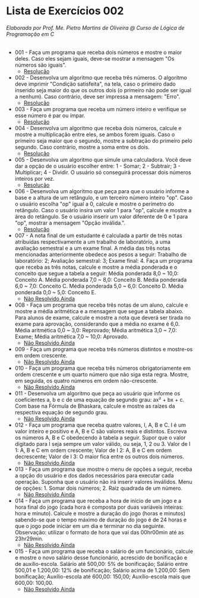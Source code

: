 # Lista de Exercícios 002

###### Elaborada por Prof. Me. Pietro Martins de Oliveira @ Curso de Lógica de Programação em C

- 001 - Faça um programa que receba dois números e mostre o maior deles. Caso eles sejam iguais, deve-se mostrar a mensagem "Os números são iguais".
  - [Resolução](https://github.com/christianodavid/estruturas-decisao-c/blob/main/exercicio-001/main.c)
- 002 - Desenvolva um algoritmo que receba três números. O algoritmo deve imprimir "Condição satisfeita", na tela, caso o primeiro dado inserido seja maior do que os outros dois (o primeiro não pode ser igual a nenhum). Caso contrário, deve ser impressa a mensagem: "Erro".
  - [Resolução](https://github.com/christianodavid/estruturas-decisao-c/blob/main/exercicio-002/main.c)
- 003 - Faça um programa que receba um número inteiro e verifique se esse número é par ou ímpar.
  - [Resolução](https://github.com/christianodavid/estruturas-decisao-c/blob/main/exercicio-003/main.c)
- 004 - Desenvolva um algoritmo que receba dois números, calcule e mostre a multiplicação entre eles, se ambos forem iguais. Caso o primeiro seja maior que o segundo, mostre a subtração do primeiro pelo segundo. Caso contrário, mostre a soma entre os dois.
  - [Resolução](https://github.com/christianodavid/estruturas-decisao-c/blob/main/exercicio-004/main.c)
- 005 - Desenvolva um algoritmo que simule uma calculadora. Você deve dar a opção de o usuário escolher entre: 1 - Somar; 2 - Subtrair; 3 - Multiplicar; 4 - Dividir. O usuário só conseguirá processar dois números inteiros por vez.
  - [Resolução](https://github.com/christianodavid/estruturas-decisao-c/blob/main/exercicio-005/main.c)
- 006 - Desenvolva um algoritmo que peça para que o usuário informe a base e a altura de um retângulo, e um terceiro número inteiro "op". Caso o usuário escolha "op" igual a 0, calcule e mostre o perímetro do retângulo. Caso o usuário insira um valor 1 para "op", calcule e mostre a área do retângulo. Se o usuário inserir um valor diferente de 0 e 1 para "op", mostrar a mensagem "Opção inválida.".
  - [Resolução](https://github.com/christianodavid/estruturas-decisao-c/blob/main/exercicio-006/main.c)
- 007 - A nota final de um estudante é calculada a partir de três notas atribuídas respectivamente a um trabalho de laboratório, a uma avaliação semestral e a um exame final. A média das três notas mencionadas anteriormente obedece aos pesos a seguir: Trabalho de laboratório: 2; Avaliação semestral: 3; Exame final: 4. Faça um programa que receba as três notas, calcule e mostre a média ponderada e o conceito que segue a tabela a seguir: Média ponderada 8,0 ~ 10,0: Conceito A. Média ponderada 7,0 ~ 8,0: Conceito B. Média ponderada 6,0 ~ 7,0: Conceito C. Média ponderada 5,0 ~ 6,0: Conceito D. Média ponderada 0,0 ~ 5,0: Conceito E.
    - [Não Resolvido Ainda]()
- 008 - Faça um programa que receba três notas de um aluno, calcule e mostre a média aritmética e a mensagem que segue a tabela abaixo. Para alunos de exame, calcule e mostre a nota que deverá ser tirada no exame para aprovação, considerando que a média no exame é 6,0. Média aritmética 0,0 ~ 3,0: Reprovado; Média aritmética 3,0 ~ 7,0: Exame; Média aritmética 7,0 ~ 10,0: Aprovado.
    - [Não Resolvido Ainda]()
- 009 - Faça um programa que receba três números distintos e mostre-os em ordem crescente.
    - [Não Resolvido Ainda]()
- 010 - Faça um programa que receba três números obrigatoriamente em ordem crescente e um quarto número que não siga esta regra. Mostre, em seguida, os quatro números em ordem não-crescente.
    - [Não Resolvido Ainda]()
- 011 - Desenvolva um algoritmo que peça ao usuário que informe os coeficientes a, b e c de uma equação de segundo grau: ax² + bx + c. Com base na Fórmula de Bhaskara, calcule e mostre as raízes da respectiva equação de segundo grau.
    - [Não Resolvido Ainda]()
- 012 - Faça um programa que receba quatro valores, I, A, B e C. I é um valor inteiro e positivo e A, B e C são valores reais e distintos. Escreva os números A, B e C obedecendo à tabela a seguir. Supor que o valor digitado para I seja sempre um valor válido, ou seja, 1, 2 ou 3. Valor de I 1: A, B e C em ordem crescente; Valor de I 2: A, B e C em ordem decrescente; Valor de I 3: O maior fica entre os outros dois números.
    - [Não Resolvido Ainda]()
- 013 - Faça um programa que mostre o menu de opções a seguir, receba a opção do usuário e dos dados necessários para executar cada operação. Suponha que o usuário não irá inserir valores inválidos. Menu de opções: 1. Somar dois números; 2. Raiz quadrada de um número.
    - [Não Resolvido Ainda]()
- 014 - Faça um programa que receba a hora de início de um jogo e a hora final do jogo (cada hora é composta por duas variáveis inteiras: hora e minuto). Calcule e mostre a duração do jogo (horas e minutos) sabendo-se que o tempo máximo de duração do jogo é de 24 horas e que o jogo pode iniciar em um dia e terminar no dia seguinte. Observação: utilizar o formato de hora que vai das 00hr00min até as 23hr29min.
    - [Não Resolvido Ainda]()
- 015 - Faça um programa que receba o salário de um funcionário, calcule e mostre o novo salário desse funcionário, acrescido de bonificação e de auxílio-escola. Salário até 500,00: 5% de bonificação; Salário entre 500,01 e 1.200,00: 12% de bonificação; Salário acima de 1.200,00: Sem bonificação; Auxílio-escola até 600,00: 150,00; Auxílio-escola mais que 600,00: 100,00.
    - [Não Resolvido Ainda]()